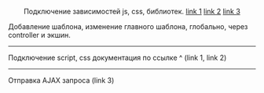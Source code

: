 <p align="center"> Подключение зависимостей js, css, библиотек.
<a href="https://www.yiiframework.com/doc/guide/2.0/ru/structure-assets" target="_blank">link 1</a>
<a href="https://www.yiiframework.com/doc/api/2.0/yii-web-view#POS_END-detail" target="_blank">link 2</a>
<a href="https://www.yiiframework.com/wiki" target="_blank">link 3</a>
</p>

Добавление шаблона, изменение главного шаблона, глобально, через controller и экшин.

------------

Подключение script, css документация по ссылке ^ (link 1, link 2)

------------

Отправка AJAX запроса (link 3)
